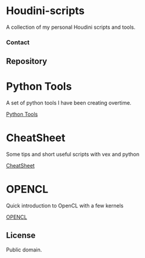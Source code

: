 # Houdini-scripts
A collection of my personal Houdini scripts and tools.

### Contact
 
 [LinkedIn]: https://www.linkedin.com/in/jose-gonzalezvfx/
 [Vimeo]: https://vimeo.com/josezalez
 
## Repository

# Python Tools
A set of python tools I have been creating overtime.

 [Python Tools](https://github.com/JoseZalez/Houdini-scripts/blob/master/PythonTools.md)

# CheatSheet
Some tips and short useful scripts with vex and python

 [CheatSheet](https://github.com/JoseZalez/Houdini-scripts/blob/master/CheatSheet.md)

# OPENCL
Quick introduction to OpenCL with a few kernels 
 
 [OPENCL](https://github.com/JoseZalez/Houdini-scripts/blob/master/OPENCL.md)
 
 
## License

Public domain.
